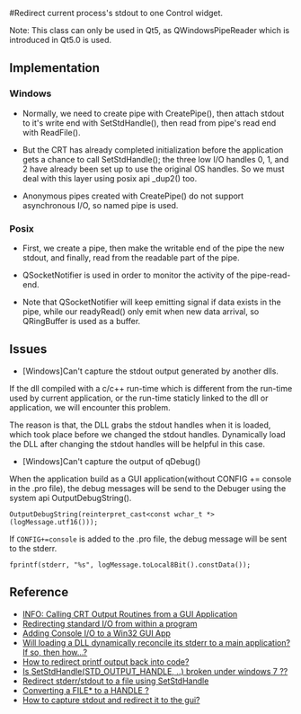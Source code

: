 #Redirect current process's stdout to one Control widget.

Note: This class can only be used in Qt5, as QWindowsPipeReader which is introduced in Qt5.0 is used.

## Implementation

### Windows

* Normally, we need to create pipe with CreatePipe(), then attach stdout to it's write end with SetStdHandle(), then read from pipe's read end with ReadFile().

* But the CRT has already completed initialization before the application gets a chance to call SetStdHandle(); the three low I/O handles 0, 1, and 2 have already been set up to use the original OS handles. So we must deal with this layer using posix api _dup2() too.

* Anonymous pipes created with CreatePipe() do not support asynchronous I/O, so named pipe is used.

### Posix

* First, we create a pipe, then make the writable end of the pipe the new stdout, and finally, read from the readable part of the pipe.

* QSocketNotifier is used in order to monitor the activity  of the pipe-read-end.

* Note that QSocketNotifier will keep emitting signal if data exists in the pipe, while our readyRead() only emit when new data arrival, so QRingBuffer is used as a buffer.

## Issues

* [Windows]Can't capture the stdout output generated by another dlls.

If the dll compiled with a c/c++ run-time which is different from the run-time used by current application, or the run-time staticly linked to the dll or application, we will encounter this problem.

The reason is that, the DLL grabs the stdout handles when it is loaded, which  took place before we changed the stdout handles. Dynamically load the DLL after changing the stdout handles will be helpful in this case.

* [Windows]Can't capture the output of qDebug()

When the application build as a GUI application(without CONFIG += console in the .pro file), the debug messages will be send to the Debuger using the system api OutputDebugString().

```
OutputDebugString(reinterpret_cast<const wchar_t *>(logMessage.utf16()));
```

If ```CONFIG+=console``` is added to the .pro file, the debug message will be sent to the stderr.

```
fprintf(stderr, "%s", logMessage.toLocal8Bit().constData());
```


## Reference

* [INFO: Calling CRT Output Routines from a GUI Application ](http://support.microsoft.com/kb/q105305)
* [Redirecting standard I/O from within a program](http://homepage.ntlworld.com./jonathan.deboynepollard/FGA/redirecting-standard-io.html)
* [Adding Console I/O to a Win32 GUI App](http://www.halcyon.com/~ast/dload/guicon.htm)
* [Will loading a DLL dynamically reconcile its stderr to a main application? If so, then how…?](http://stackoverflow.com/questions/3202654/will-loading-a-dll-dynamically-reconcile-its-stderr-to-a-main-application-if-so)
* [How to redirect printf output back into code?](http://stackoverflow.com/questions/5911147/how-to-redirect-printf-output-back-into-code)
* [Is SetStdHandle(STD_OUTPUT_HANDLE, ..) broken under windows 7 ?? ](http://social.msdn.microsoft.com/Forums/vstudio/en-US/a111b4c6-c491-4586-8fcb-2ad67bfbbae8/is-setstdhandlestdoutputhandle-broken-under-windows-7-)
* [Redirect stderr/stdout to a file using SetStdHandle](http://www.adras.com/Redirect-stderr-stdout-to-a-file-using-SetStdHandle.t8132-144.html)
* [Converting a FILE* to a HANDLE ?](http://fixunix.com/programmer/95541-converting-file*-handle.html)
* [How to capture stdout and redirect it to the gui?](http://lists.qt.nokia.com/public/qt-interest/2011-January/030998.html)

